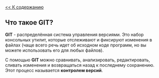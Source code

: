 [<< К содержанию](./readme.md)

## Что такое GIT?

**GIT** - распределённая система управления версиями. Это набор консольных утилит, которые отслеживают и фиксируют изменения в файлах (чаще всего речь идет об исходном коде программ, но вы можете использовать его для любых файлов).

С помощью **GIT** можно сравнивать, анализировать, редактировать, сливать изменения и возвращаться назад к последнему сохранению. Этот процесс называется **контролем версий**.
